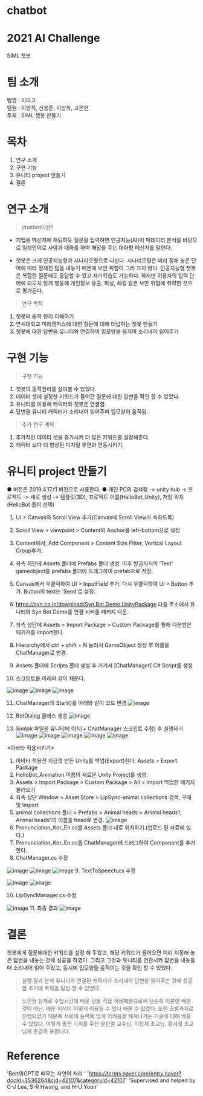 # chatbot
# 2021 AI Challenge   
SIML 쳇봇

# 팀 소개
팀명 : 미파고    
팀원 : 이영직, 신용준, 이상화, 고은현  
주제 : SIML 쳇봇 만들기


# 목차
1. 연구 소개
2. 구현 기능
3. 유니티 project 만들기
4. 결론

# 연구 소개
> chatbot이란?  
* 기업용 메신저에 채팅하듯 질문을 입력하면 인공지능(AI)이 빅데이터 분석을 바탕으로 일상언어로 사람과 대화를 하며 해답을 주는 대화형 메신저를 말한다.

* 챗봇은 크게 인공지능형과 시나리오형으로 나뉜다.
시나리오형은 미리 정해 놓은 단어에 따라 정해진 답을 내놓기 때문에 보안 위험이 그리 크지 않다.
인공지능형 챗봇은 복잡한 질문에도 응답할 수 있고 자기학습도 가능하다. 하지만 이용자의 입력 단어에 의도치 않게 행동해 개인정보 유출, 피싱, 해킹 같은 보안 위협에 취약한 것으로 평가된다.

> 연구 목적
1. 쳇봇의 동작 원리 이해하기
2. 연세대학교 미래캠퍼스에 대한 질문에 대해 대답하는 쳇봇 만들기
3. 쳇봇에 대한 답변을 유니티와 연결하여 입모양을 움지여 소리내어 읽어주기


# 구현 기능
> 구현 기능
1. 쳇봇의 동작원리를 살펴볼 수 있었다.
2. 데이터 셋에 설정한 키워드가 들어간 질문에 대한 답변을 확인 할 수 있었다.
3. 유니티를 이용해 캐릭터와 쳇봇은 연결함. 
4. 답변을 유니티 캐릭터가 소리내어 읽어주며 입모양이 움직임.


>  추가 연구 계획
1. 추가적인 데이터 셋을 증가시켜 더 많은 키워드를 설정해준다.  
2. 캐릭터 보다 더 향상된 디지털 휴면과 연동시키기.  


# 유니티 project 만들기
● 버전은 2019.4.17.f1 버전으로 사용한다.
● 개인 PC의 검색창 -> unity hub -> 프로젝트 -> 새로 생성 -> 템플릿(3D), 프로젝트 이름(HelloBot_Unity), 저장 위치(HelloBot 폴더 선택)
1. UI > Canvas와 Scroll View 추가(Canvas에 Scroll View가 속하도록)
2. Scroll View > viewpoint > Content의 Anchor를 left-bottom으로 설정
3. Content에서, Add Component > Content Size Fitter, Vertical Layout Group추가.
4. 좌측 하단에 Assets 폴더에 Prefabs 폴더 생성. 이후 방금까지의 ‘Text’ gameobject를 prefabs 폴더에 드래그하여 prefab으로 저장.
5. Canvas에서 우클릭하여 UI > InputField 추가. 다시 우클릭하여 UI > Button 추가. Button의 text는 ‘Send’로 설정.
6. https://syn.co.in/download/Syn.Bot.Demo.UnityPackage 다음 주소에서 유니티와 Syn Bot Demo를 연결 시켜줄 패키지 다운.
7. 좌측 상단에 Assets > Import Package > Custom Package를 통해 다운받은 패키지를 import한다.
8. Hierarchy에서 ctrl + shift + N 눌러서 GameObject 생성 후 이름을 ChatManager로 변경.
9. Assets 폴더에 Scripts 폴더 생성 후 거기서 [ChatManager] C# Script를 생성

10. 스크립트를 아래와 같이 채운다.

 ![image](https://user-images.githubusercontent.com/91588673/147665273-fbb424b9-aa27-4894-bb41-db65074c7a7f.png)
![image](https://user-images.githubusercontent.com/91588673/147665278-7fe9cd7a-828c-4c08-9b6d-6814fae27840.png)
![image](https://user-images.githubusercontent.com/91588673/147665292-b9b6e0ff-8d47-4d9d-9cc3-c9e5c01d1f6a.png)

11. ChatManager의 Start()를 아래와 같이 코드 변경 ![image](https://user-images.githubusercontent.com/91588673/147665321-1cbe309e-f650-4f7b-86d5-8d508e76ac94.png)
12. BotDialog 클래스 생성
![image](https://user-images.githubusercontent.com/91588673/147665333-e1d8769d-b220-4a89-8be6-605aee399f9c.png)

13. Simlpk 파일을 유니티에 이식(+ ChatManager 스크립트 수정) 후 실행하기
![image](https://user-images.githubusercontent.com/91588673/147665350-6631242c-ad3c-4a29-8e37-a02c37a278bf.png)
![image](https://user-images.githubusercontent.com/91588673/147665360-0d57d783-c405-432f-97b8-3fb1f5f9a1db.png)
![image](https://user-images.githubusercontent.com/91588673/147665369-17199861-cc3f-484d-a6a0-10ef2eb1bde7.png)
![image](https://user-images.githubusercontent.com/91588673/147665381-bba58da4-a377-438b-9544-947378c3b83e.png)
![image](https://user-images.githubusercontent.com/91588673/147665389-5709841c-ed0b-48d7-9152-d945be56c3de.png)


<아바타 적용시키기>
1. 아바터 적용전 지금껏 만든 Unity를 백업(Export)한다. Assets > Export Package
2. HelloBot_Animation 이름의 새로운 Unity Project를 생성.
3. Assets > Import Package > Custom Package > All > Import 백업한 패키지 불러오기
4. 좌측 상단 Window > Asset Store > LipSync-animal collections 검색, 구매 및 Import
5. animal collections 폴더 > Prefabs > Animal heads > Animal heads1, Animal heads1의 이름을 head로 변경.
 ![image](https://user-images.githubusercontent.com/91588673/147665446-af6c5388-56c6-4960-8b9c-e2fcb38a6c2c.png)
6. Pronunciation_Kor_En.cs를 Assets 폴더 내로 위치하기.(업로드 된 자료에 있다.)
7. Pronunciation_Kor_En.cs를 ChatManager에 드래그하여 Component를 추가한다.
8. ChatManager.cs 수정

![image](https://user-images.githubusercontent.com/91588673/147665545-45bd3af1-e586-4cdf-8520-9ea5c70e98ae.png)
![image](https://user-images.githubusercontent.com/91588673/147665552-66a39ef7-ecc3-482c-b81b-98bfa9088d04.png)
![image](https://user-images.githubusercontent.com/91588673/147665559-ba4f9996-9b51-4b18-8cd6-f6824dfda59e.png)
9. TextToSpeech.cs 수정

![image](https://user-images.githubusercontent.com/91588673/147665575-3b2a4bd3-4d61-4199-94a0-478bc94dafb1.png)
![image](https://user-images.githubusercontent.com/91588673/147665580-50c2e302-f319-4859-b918-0c614ef1be04.png)

10. LipSyncManager.cs 수정

 ![image](https://user-images.githubusercontent.com/91588673/147665597-2864a214-7991-4142-b37d-11b4d107c049.png)
11. 최종 결과
 ![image](https://user-images.githubusercontent.com/91588673/147665619-d8cda1c5-a6f9-4a3b-97f0-591cbd20b2bb.png)


# 결론
쳇봇에게 질문에대한 키워드를 설정 해 두었고, 해당 키워드가 들어오면 미리 지정해 놓은 답변을 내놓는 것에 성공을 하였다. 그리고 그것과 유니티를 연관시켜 답변을 내놓을 때 소리내어 읽어 주었고,
동시에 입모양을 움직이는 것을 확인 할 수 있었다.

> 실험 결과 분석
유니티와 연결된 캐릭터가 소리내어 답변을 읽어주는 것에 성공함 초기에 목적을 달성 할 수 있었다.

>느낀점
실제로 수업시간에 배운 것을 직접 적용해봄으로써 단순히 이론만 배운 것이 아닌, 배운 지식이 어떻게 이용될 수 있나 배울 수 있었다. 또한 조별과제로 진행되었기 때문에 서로에 능력에 맞게
어려움을 헤쳐나가는 기술에 대해 배울 수 있었다. 이렇게 좋은 기회를 주신 윤한얼 교수님, 이창재 조교님, 황서림 조교님께 존경의 표합니다.


# Reference  
'Bert와GPT로 배우는 자연어 처리 '
'https://terms.naver.com/entry.naver?docId=3536264&cid=42107&categoryId=42107'
'Supervised and helped by C-J Lee, S-R Hwang, and H-U Yoon'
